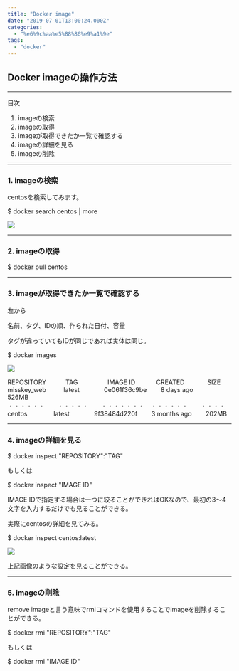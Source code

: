 ```yaml
---
title: "Docker image"
date: "2019-07-01T13:00:24.000Z"
categories: 
  - "%e6%9c%aa%e5%88%86%e9%a1%9e"
tags: 
  - "docker"
---
```


## Docker imageの操作方法

* * *

目次

1. imageの検索
2. imageの取得
3. imageが取得できたか一覧で確認する
4. imageの詳細を見る
5. imageの削除

* * *

### 1\. imageの検索

centosを検索してみます。

$ docker search centos | more

![](/images/e382b9e382afe383aae383bce383b3e382b7e383a7e38383e38388-2019-07-01-21.11.16.png)

* * *

### 2\. imageの取得

$ docker pull centos

* * *

### 3\. imageが取得できたか一覧で確認する

左から

名前、タグ、IDの順、作られた日付、容量

タグが違っていてもIDが同じであれば実体は同じ。

$ docker images

![](/images/img_20190702_012415.png)

REPOSITORY           TAG                 IMAGE ID            CREATED             SIZE
 misskey\_web          latest              0e061f36c9be        8 days ago          526MB
 ・・・・・・　　・・・・・　　・・・・・・・　・・・・・・　　・・・・ 
 centos                     latest              9f38484d220f        3 months ago        202MB 

* * *

### 4\. imageの詳細を見る

$ docker inspect "REPOSITORY":"TAG"

もしくは

$ docker inspect "IMAGE ID"

IMAGE IDで指定する場合は一つに絞ることができればOKなので、最初の3〜4文字を入力するだけでも見ることができる。

実際にcentosの詳細を見てみる。

$ docker inspect centos:latest

![](/images/e382b9e382afe383aae383bce383b3e382b7e383a7e38383e38388-2019-07-02-0.29.02.png)

上記画像のような設定を見ることができる。

* * *

### 5\. imageの削除

remove imageと言う意味でrmiコマンドを使用することでimageを削除することができる。

$ docker rmi "REPOSITORY":"TAG"

もしくは

$ docker rmi "IMAGE ID"

